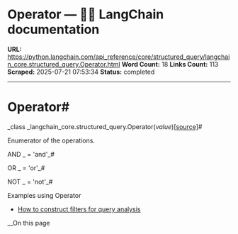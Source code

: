 # Operator — 🦜🔗 LangChain  documentation

**URL:** https://python.langchain.com/api_reference/core/structured_query/langchain_core.structured_query.Operator.html
**Word Count:** 18
**Links Count:** 113
**Scraped:** 2025-07-21 07:53:34
**Status:** completed

---

# Operator\#

_class _langchain\_core.structured\_query.Operator\(_value_\)[\[source\]](https://python.langchain.com/api_reference/_modules/langchain_core/structured_query.html#Operator)\#     

Enumerator of the operations.

AND _ = 'and'_\#     

OR _ = 'or'_\#     

NOT _ = 'not'_\#     

Examples using Operator

  * [How to construct filters for query analysis](https://python.langchain.com/docs/how_to/query_constructing_filters/)

__On this page